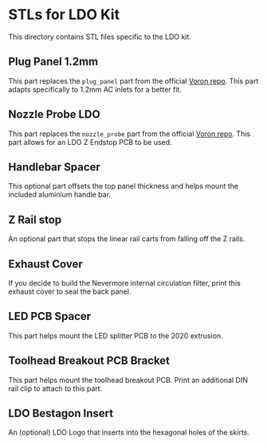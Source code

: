 # STLs for LDO Kit
This directory contains STL files specific to the LDO kit.

## Plug Panel 1.2mm
This part replaces the `plug_panel` part from the official [Voron repo](https://github.com/VoronDesign/Voron-2/tree/Voron2.4/STLs/VORON2.4/Electronics_Compartment/Plug_Panel). This part adapts specifically to 1.2mm AC inlets for a better fit.

## Nozzle Probe LDO
This part replaces the `nozzle_probe` part from the official [Voron repo](https://github.com/VoronDesign/Voron-2/tree/Voron2.4/STLs/VORON2.4/Z_Endstop). This part allows for an LDO Z Endstop PCB to be used.

## Handlebar Spacer
This optional part offsets the top panel thickness and helps mount the included aluminium handle bar.

## Z Rail stop
An optional part that stops the linear rail carts from falling off the Z rails.

## Exhaust Cover
If you decide to build the Nevermore internal circulation filter, print this exhaust cover to seal the back panel.

## LED PCB Spacer
This part helps mount the LED splitter PCB to the 2020 extrusion.

## Toolhead Breakout PCB Bracket
This part helps mount the toolhead breakout PCB. Print an additional DIN rail clip to attach to this part.

## LDO Bestagon Insert
An (optional) LDO Logo that inserts into the hexagonal holes of the skirts.

